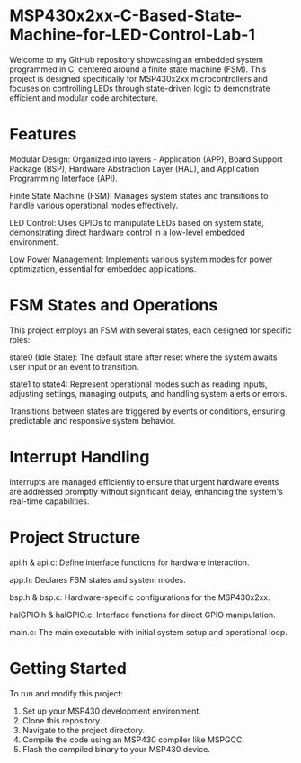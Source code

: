 # MSP430x2xx-C-Based-State-Machine-for-LED-Control-Lab-1
Welcome to my GitHub repository showcasing an embedded system programmed in C, centered around a finite state machine (FSM). This project is designed specifically for MSP430x2xx microcontrollers and focuses on controlling LEDs through state-driven logic to demonstrate efficient and modular code architecture.

# Features
Modular Design: Organized into layers - Application (APP), Board Support Package (BSP), Hardware Abstraction Layer (HAL), and Application Programming Interface (API).

Finite State Machine (FSM): Manages system states and transitions to handle various operational modes effectively.

LED Control: Uses GPIOs to manipulate LEDs based on system state, demonstrating direct hardware control in a low-level embedded environment.

Low Power Management: Implements various system modes for power optimization, essential for embedded applications.

# FSM States and Operations
This project employs an FSM with several states, each designed for specific roles:

state0 (Idle State): The default state after reset where the system awaits user input or an event to transition.

state1 to state4: Represent operational modes such as reading inputs, adjusting settings, managing outputs, and handling system alerts or errors.

Transitions between states are triggered by events or conditions, ensuring predictable and responsive system behavior.

# Interrupt Handling
Interrupts are managed efficiently to ensure that urgent hardware events are addressed promptly without significant delay, enhancing the system's real-time capabilities.

# Project Structure
api.h & api.c: Define interface functions for hardware interaction.

app.h: Declares FSM states and system modes.

bsp.h & bsp.c: Hardware-specific configurations for the MSP430x2xx.

halGPIO.h & halGPIO.c: Interface functions for direct GPIO manipulation.

main.c: The main executable with initial system setup and operational loop.

# Getting Started
To run and modify this project:

1. Set up your MSP430 development environment.
2. Clone this repository.
3. Navigate to the project directory.
4. Compile the code using an MSP430 compiler like MSPGCC.
5. Flash the compiled binary to your MSP430 device.
